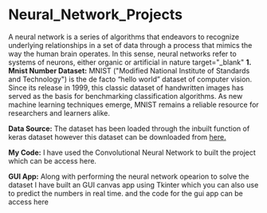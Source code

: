 # Neural_Network_Projects
A neural network is a series of algorithms that endeavors to recognize underlying relationships in a set of data through a process that mimics the way the human brain operates. In this sense, neural networks refer to systems of neurons, either organic or artificial in nature
 target="_blank"
<b>1. Mnist Number Dataset:</b> MNIST ("Modified National Institute of Standards and Technology") is the de facto “hello world” dataset of computer vision. Since its release in 1999, this classic dataset of handwritten images has served as the basis for benchmarking classification algorithms. As new machine learning techniques emerge, MNIST remains a reliable resource for researchers and learners alike.
<p> <b> Data Source:</b> The dataset has been loaded through the inbuilt function of keras dataset however this dataset can be downloaded from <a href=https://keras.io/api/datasets/mnist/ target="_blank"> here. </a> </p>
<p> <b>My Code:</b> I have used the Convolutional Neural Network to built the project which can be access here. </p>
<p> <b>GUI App:</b> Along with performing the neural network opearion to solve the dataset I have built an GUI canvas app using Tkinter which you can also use to predict the numbers in real time. and the code for the gui app can be access here</p>

